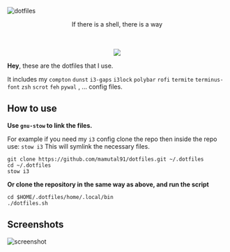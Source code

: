 ![dotfiles](https://dotfiles.github.io/images/dotfiles-logo.png)
<p align="center"> If there is a shell, there is a way</p>
<p align="center">
  <br><br>
  <img src="https://i.imgur.com/pVGr7tX.png">
</p>

**Hey**, these are the dotfiles that I use.

It includes my `compton` `dunst` `i3-gaps` `i3lock` `polybar` `rofi` `termite` `terminus-font` `zsh` `scrot` `feh` `pywal` , ... config files.

## How to use

**Use `gnu-stow` to link the files.**

For example if you need my `i3` config clone the repo then inside the repo use:
`stow i3`
This will symlink the necessary files.

```
git clone https://github.com/mamutal91/dotfiles.git ~/.dotfiles
cd ~/.dotfiles
stow i3
```

**Or clone the repository in the same way as above, and run the script**
```
cd $HOME/.dotfiles/home/.local/bin
./dotfiles.sh
```

## Screenshots

![screenshot](https://raw.githubusercontent.com/mamutal91/dotfiles/master/screenshot.png)